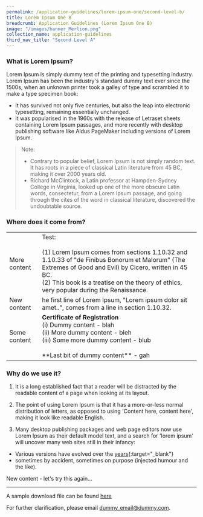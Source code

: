 ```yaml
---
permalink: /application-guidelines/lorem-ipsum-one/second-level-b/
title: Lorem Ipsum One B
breadcrumb: Application Guidelines (Lorem Ipsum One B) 
image: "/images/banner_Merlion.png" 
collection_name: application-guidelines
third_nav_title: "Second Level A"
---
```

### **What is Lorem Ipsum?**

Lorem Ipsum is simply dummy text of the printing and typesetting industry. Lorem Ipsum has been the industry's standard dummy text ever since the 1500s, when an unknown printer took a galley of type and scrambled it to make a type specimen book:

* It has survived not only five centuries, but also the leap into electronic typesetting, remaining essentially unchanged.
* It was popularised in the 1960s with the release of Letraset sheets containing Lorem Ipsum passages, and more recently with desktop publishing software like Aldus PageMaker including versions of Lorem Ipsum.

> Note: 
> * Contrary to popular belief, Lorem Ipsum is not simply random text. It has roots in a piece of classical Latin literature from 45 BC, making it over 2000 years old.
> * Richard McClintock, a Latin professor at Hampden-Sydney College in Virginia, looked up one of the more obscure Latin words, consectetur, from a Lorem Ipsum passage, and going through the cites of the word in classical literature, discovered the undoubtable source.

### **Where does it come from?**

<table class="table-v">
	<tr>
		<td>More content</td>
		<td>Test: <br><br> (1) Lorem Ipsum comes from sections 1.10.32 and 1.10.33 of "de Finibus Bonorum et Malorum" (The Extremes of Good and Evil) by Cicero, written in 45 BC. <br> (2) This book is a treatise on the theory of ethics, very popular during the Renaissance.</td>
	</tr>
	<tr>
		<td>New content</td>
		<td>he first line of Lorem Ipsum, "Lorem ipsum dolor sit amet..", comes from a line in section 1.10.32.</td>
	</tr>
	<tr>
		<td>Some content</td>
		<td><b>Certificate of Registration</b> <br>(i) Dummy content - blah <br>(ii) More dummy content - bleh <br> (iii) Some more dummy content - blub <br><br> **Last bit of dummy content** - gah</td>
	</tr>
</table>

### **Why do we use it?**

1. It is a long established fact that a reader will be distracted by the readable content of a page when looking at its layout.

2. The point of using Lorem Ipsum is that it has a more-or-less normal distribution of letters, as opposed to using 'Content here, content here', making it look like readable English.

3. Many desktop publishing packages and web page editors now use Lorem Ipsum as their default model text, and a search for 'lorem ipsum' will uncover many web sites still in their infancy:
* Various versions have evolved over the [years](https://www.google.com.sg/search?q=year&oq=year&aqs=chrome..69i57j69i61j0l4.326j0j4&sourceid=chrome&ie=UTF-8){:target="_blank"} 
* sometimes by accident, sometimes on purpose (injected humour and the like).

New content - let's try this again...

---
A sample download file can be found [here]({{site.baseurl}}/files/guides/guide-new-application.pdf)

For further clarification, please email [dummy_email@dummy.com](mailto:dummy_email@dummy.com).      
